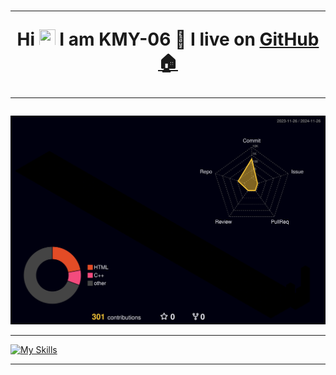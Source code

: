 

<h1 align="center">
 
---
 
Hi <img src="https://media.giphy.com/media/hvRJCLFzcasrR4ia7z/giphy.gif" width="26" height="26">  I am KMY-06 🌱 I live on <a href="https://github.com" title="GitHub">GitHub 🏠</a>
<!--

<!--

🖥️⚒️🏡
⚙️🔨🔭
💡💻🏠
-->
---

</h1>


![](./profile-3d-contrib/profile-night-rainbow.svg)
<!-- This is the link for the 3D thing (open in chrome for google translate):    https://h-owo-ld.tistory.com/264   -->


-------
<!--

&theme=light

-->

[![My Skills](https://skillicons.dev/icons?i=md,obsidian,latex,vue,nodejs,aws,php,mysql,react,vscode,githubactions,github,git,swift,html,css,js,ts,c,cpp,fastapi,arduino,ros,raspberrypi,unity,python,pycharm,matlab,pytorch,opencv)](https://skillicons.dev)

------


